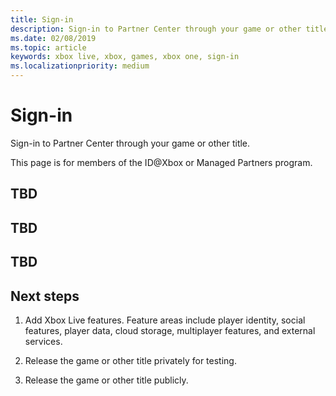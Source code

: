 ```yaml
---
title: Sign-in
description: Sign-in to Partner Center through your game or other title.
ms.date: 02/08/2019
ms.topic: article
keywords: xbox live, xbox, games, xbox one, sign-in
ms.localizationpriority: medium
---
```

# Sign-in

Sign-in to Partner Center through your game or other title.

This page is for members of the ID@Xbox or Managed Partners program.


## TBD


## TBD


## TBD


## Next steps

1. Add Xbox Live features.
   Feature areas include player identity, social features, player data, cloud storage, multiplayer features, and external services.

2. Release the game or other title privately for testing.

3. Release the game or other title publicly.
